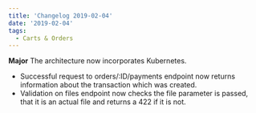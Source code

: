 ```yaml
---
title: 'Changelog 2019-02-04'
date: '2019-02-04'
tags:
  - Carts & Orders
---
```

**Major** The architecture now incorporates Kubernetes.
- Successful request to orders/:ID/payments endpoint now returns information about the transaction which was created.
- Validation on files endpoint now checks the file parameter is passed, that it is an actual file and returns a 422 if it is not.
